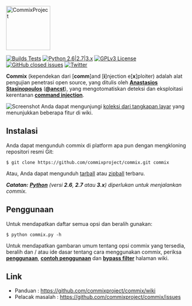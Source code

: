 <p align="left">
  <img alt="CommixProject" src="https://commixproject.com/images/logo.png" height="120" />
  <p align="left">
    <a href="https://github.com/commixproject/commix/actions/workflows/builds.yml"><img alt="Builds Tests" src="https://github.com/commixproject/commix/actions/workflows/builds.yml/badge.svg"></a>
    <a href="http://www.python.org/download/"><img alt="Python 2.6|2.7|3.x" src="https://img.shields.io/badge/python-2.6|2.7|3.x-yellow.svg"></a>
    <a href="https://github.com/commixproject/commix/blob/master/LICENSE.txt"><img alt="GPLv3 License" src="https://img.shields.io/badge/license-GPLv3-red.svg"></a>
    <a href="https://github.com/commixproject/commix/issues?q=is%3Aissue+is%3Aclosed"><img alt="GitHub closed issues" src="https://img.shields.io/github/issues-closed-raw/commixproject/commix.svg?colorB=ff0000"></a>
    <a href="http://www.twitter.com/commixproject"><img alt="Twitter" src="https://img.shields.io/badge/twitter-@commixproject-blue.svg"></a>
  </p>
</p>

**Commix** (kependekan dari [**comm**]and [**i**]njection e[**x**]ploiter) adalah alat pengujian penetrasi open source, yang ditulis oleh **[Anastasios Stasinopoulos](https://github.com/stasinopoulos)** (**[@ancst](https://twitter.com/ancst)**), yang mengotomatiskan deteksi dan eksploitasi kerentanan **[command injection](https://www.owasp.org/index.php/Command_Injection)**.


![Screenshot](https://commixproject.com/images/background.png)
Anda dapat mengunjungi [koleksi dari tangkapan layar](https://github.com/commixproject/commix/wiki/Screenshots) yang menunjukkan beberapa fitur di wiki.

## Instalasi

Anda dapat mengunduh commix di platform apa pun dengan mengkloning repositori resmi Git:

    $ git clone https://github.com/commixproject/commix.git commix

Atau, Anda dapat mengunduh [tarball](https://github.com/commixproject/commix/tarball/master) atau [zipball](https://github.com/commixproject/commix/zipball/master) terbaru.

*__Catatan:__ **[Python](http://www.python.org/download/)** (versi **2.6**, **2.7** atau **3.x**) diperlukan untuk menjalankan commix.*


## Penggunaan

Untuk mendapatkan daftar semua opsi dan beralih gunakan:

    $ python commix.py -h

Untuk mendapatkan gambaran umum tentang opsi commix yang tersedia, beralih dan / atau ide dasar tentang cara menggunakan commix, periksa **[penggunaan](https://github.com/commixproject/commix/wiki/Usage)**, **[contoh penggunaan](https://github.com/commixproject/commix/wiki/Usage-Examples)** dan **[bypass filter](https://github.com/commixproject/commix/wiki/Filters-Bypasses)** halaman wiki.


## Link

* Panduan : https://github.com/commixproject/commix/wiki
* Pelacak masalah : https://github.com/commixproject/commix/issues
